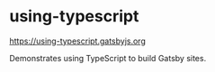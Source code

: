 # using-typescript

https://using-typescript.gatsbyjs.org

Demonstrates using TypeScript to build Gatsby sites.
